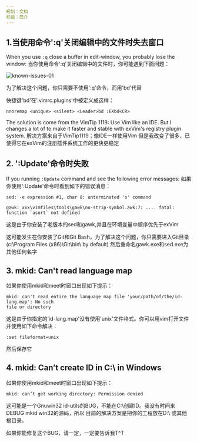 ```yaml
---
规划：文档
标题：简介
---
```


## 1.当使用命令':q'关闭编辑中的文件时失去窗口

When you use `:q` close a buffer in edit-window, you probably lose the window: 
当你使用命令':q'关闭编辑中的文件时，你可能遇到下面问题：

![known-issues-01]({{site.url}}/docs/images/known-issues-01.png)

为了解决这个问题，你只需要不使用':q'命令，而用'<leader>bd'代替


快捷键'<leader>bd'在'.vimrc.plugins'中被定义成这样：

```vim
nnoremap <unique> <silent> <Leader>bd :EXbd<CR>
```

The solution is come from the VimTip 1119: Use Vim like an IDE. 
But I changes a lot of to make it faster and stable with exVim's registry plugin system.
解决方案来自于VimTip1119；像IDE一样使用Vim
但是我改变了很多，已使得它在exVim的注册插件系统工作的更快更稳定

## 2. ':Update'命令时失败

If you running `:Update` command and see the following error messages:
如果你使用':Update'命令时看到如下的错误消息：

```
sed: -e expression #1, char 8: unterminated 's' command
```

```
gawk: xxx\vimfiles\tools\gawk\no-strip-symbol.awk:7: .... fatal: function `asort` not defined
```

这是由于你安装了老版本的sed和gawk,并且在环境变量中顺序优先于exVim

这可能发生在你安装了Git和Git Bash，为了解决这个问题，你只需要进入Git目录(c:\Program Files (x86)\Git\bin\ by default)
然后重命名gawk.exe和sed.exe为其他任何名字


## 3. mkid: Can't read language map

如果你使用mkid和meet时窗口出现如下提示：

```
mkid: can't read entire the language map file 'your/path/of/the/id-lang.map': No such 
file or directory
```

这是由于你指定的'id-lang.map'没有使用'unix'文件格式。你可以用vim打开文件并使用如下命令解决：

```vim
:set fileformat=unix 
```
然后保存它

## 4. mkid: Can’t create ID in C:\ in Windows

如果你使用mkid和meet时窗口出现如下提示：

```
mkid: can’t get working directory: Permission denied
```
这可能是一个Gnuwin32 id-utils的BUG，不能在C:\创建ID。我没有时间来DEBUG mkid win32的源码，所以
目前的解决方案是把你的工程放在D:\ 或其他根目录。 

如果你能修复这个BUG，请一定，一定要告诉我T^T
